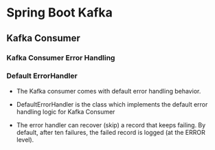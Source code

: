 # Spring Boot Kafka

## Kafka Consumer

### Kafka Consumer Error Handling

### Default ErrorHandler

- The Kafka consumer comes with default error handling behavior.

- DefaultErrorHandler is the class which implements the default error handling logic for Kafka Consumer

- The error handler can recover (skip) a record that keeps failing. By default, after ten failures, the failed record is logged (at the ERROR level). 
